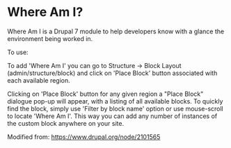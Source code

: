 # Where Am I?
Where Am I is a Drupal 7 module to help developers know with a glance the environment being worked in.

To use:

To add 'Where Am I' you can go to Structure -> Block Layout (admin/structure/block) and click on 'Place Block' button associated
with each available region.

Clicking on 'Place Block' button for any given region a "Place Block" dialogue pop-up will appear, with a listing of all
available blocks. To quickly find the block, simply use 'Filter by block name' option or use mouse-scroll to locate
'Where Am I'. This way you can add any number of instances of the custom block anywhere on your site.

Modified from: https://www.drupal.org/node/2101565

